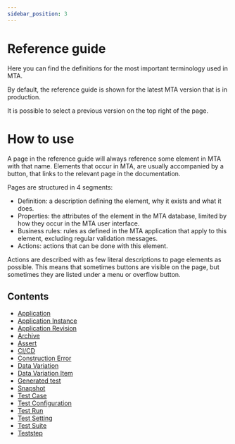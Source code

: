 ```yaml
---
sidebar_position: 3
---
```


# Reference guide

Here you can find the definitions for the most important terminology used in MTA.

By default, the reference guide is shown for the latest MTA version that is in production. 

It is possible to select a previous version on the top right of the page.


# How to use

A page in the reference guide will always reference some element in MTA with that name.
Elements that occur in MTA, are usually accompanied by a <i class="fal fa-question-circle"></i> button, that links to the relevant page in the documentation.

Pages are structured in 4 segments:
- Definition: a description defining the element, why it exists and what it does.
- Properties: the attributes of the element in the MTA database, limited by how they occur in the MTA user interface.
- Business rules: rules as defined in the MTA application that apply to this element, excluding regular validation messages.
- Actions: actions that can be done with this element.
 
Actions are described with as few literal descriptions to page elements as possible. This means that sometimes buttons are visible on the page, but sometimes they are listed under a menu or overflow button.

## Contents

- [Application](application)
- [Application Instance](application-instance)
- [Application Revision](application-revision)
- [Archive](archive.md/)
- [Assert](Assert/)
- [CI/CD](cicd.md)
- [Construction Error](construction-error)
- [Data Variation](datavariation)
- [Data Variation Item](datavariation-item)
- [Generated test](generated-test)
- [Snapshot](snapshot)
- [Test Case](test-case)
- [Test Configuration](test-configuration)
- [Test Run](test-run)
- [Test Setting](test-setting)
- [Test Suite](test-suite)
- [Teststep](Teststep/)